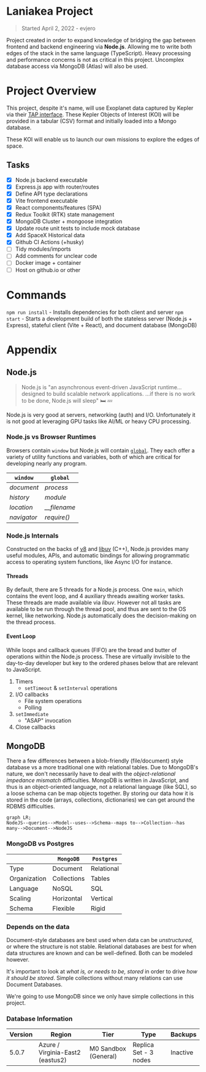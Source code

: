 # Laniakea Project

> Started April 2, 2022 - evjero

Project created in order to expand knowledge of bridging the gap between frontend and backend engineering via **Node.js**. Allowing me to write both edges of the stack in the same language (TypeScript). Heavy processing and performance concerns is not as critical in this project. Uncomplex database access via MongoDB (Atlas) will also be used.

# Project Overview

This project, despite it's name, will use Exoplanet data captured by Kepler via their [TAP interface](https://exoplanetarchive.ipac.caltech.edu/docs/TAP/usingTAP.html#PS). These Kepler Objects of Interest (KOI) will be provided in a tabular (CSV) format and initially loaded into a Mongo database.

These KOI will enable us to launch our own missions to explore the edges of space.

## Tasks

-   [x] Node.js backend executable
-   [x] Express.js app with router/routes
-   [x] Define API type declarations
-   [x] Vite frontend executable
-   [x] React components/features (SPA)
-   [x] Redux Toolkit (RTK) state management
-   [x] MongoDB Cluster + mongoose integration
-   [x] Update route unit tests to include mock database
-   [x] Add SpaceX Historical data
-   [x] Github CI Actions (+husky)
-   [ ] Tidy modules/imports
-   [ ] Add comments for unclear code
-   [ ] Docker image + container
-   [ ] Host on github.io or other

# Commands

`npm run install` - Installs dependencies for both client and server
`npm start` - Starts a development build of both the stateless server (Node.js + Express), stateful client (Vite + React), and document database (MongoDB)

# Appendix

## Node.js

> Node.js is "an asynchronous event-driven JavaScript runtime... designed to build scalable network applications. ...if there is no work to be done, Node.js will sleep" :bed: :zzz:

Node.js is very good at servers, networking (auth) and I/O. Unfortunately it is not good at leveraging GPU tasks like AI/ML or heavy CPU processing.

### Node.js vs Browser Runtimes

Browsers contain `window` but Node.js will contain [`global`](https://nodejs.org/dist/latest-v16.x/docs/api/globals.html). They each offer a variety of utility functions and variables, both of which are critical for developing nearly any program.

| `window`    | `global`       |
| ----------- | -------------- |
| _document_  | _process_      |
| _history_   | _module_       |
| _location_  | _\_\_filename_ |
| _navigator_ | _require()_    |

### Node.js Internals

Constructed on the backs of [v8](https://github.com/v8/v8) and [libuv](https://github.com/libuv/libuv) (C++), Node.js provides many useful modules, APIs, and automatic bindings for allowing programmatic access to operating system functions, like Async I/O for instance.

#### Threads

By default, there are 5 threads for a Node.js process. One `main`, which contains the event loop, and 4 auxiliary threads awaiting worker tasks. These threads are made available via _libuv_. However not all tasks are available to be run through the thread pool, and thus are sent to the OS kernel, like networking. Node.js automatically does the decision-making on the thread process.

#### Event Loop

While loops and callback queues (FIFO) are the bread and butter of operations within the Node.js process. These are virtually invisible to the day-to-day developer but key to the ordered phases below that are relevant to JavaScript.

1. Timers
    - `setTimeout` & `setInterval` operations
2. I/O callbacks
    - File system operations
    - Polling
3. `setImmediate`
    - "ASAP" invocation
4. Close callbacks

## MongoDB

There a few differences between a blob-friendly (file/document) style database vs a more traditional one with relational tables. Due to MongoDB's nature, we don't necessarily have to deal with the _object-relational impedance mismatch_ difficulties. MongoDB is written in JavaScript, and thus is an object-oriented language, not a relational language (like SQL), so a loose schema can be map objects together. By storing our data how it is stored in the code (arrays, collections, dictionaries) we can get around the RDBMS difficulties.

```mermaid
graph LR;
NodeJS--queries-->Model--uses-->Schema--maps to-->Collection--has many-->Document-->NodeJS
```

### MongoDB vs Postgres

|              | `MongoDB`   | `Postgres` |
| ------------ | ----------- | ---------- |
| Type         | Document    | Relational |
| Organization | Collections | Tables     |
| Language     | NoSQL       | SQL        |
| Scaling      | Horizontal  | Vertical   |
| Schema       | Flexible    | Rigid      |

### Depends on the data

Document-style databases are best used when data can be _unstructured_, or where the structure is not stable. Relational databases are best for when data structures are known and can be well-defined. Both can be modeled however.

It's important to look at _what is, or needs to be, stored_ in order to drive _how it should be stored_. Simple collections without many relations can use Document Databases.

We're going to use MongoDB since we only have simple collections in this project.

### Database Information

| Version | Region                           | Tier                 | Type                  | Backups  |
| ------- | -------------------------------- | -------------------- | --------------------- | -------- |
| 5.0.7   | Azure / Virginia-East2 (eastus2) | M0 Sandbox (General) | Replica Set - 3 nodes | Inactive |
